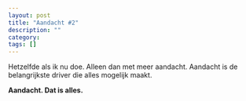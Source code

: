 ```yaml
---
layout: post
title: "Aandacht #2"
description: ""
category: 
tags: []
---
```

Hetzelfde als ik nu doe. Alleen dan met meer aandacht. Aandacht is de belangrijkste driver die alles mogelijk maakt. 

**Aandacht. Dat is alles.**

